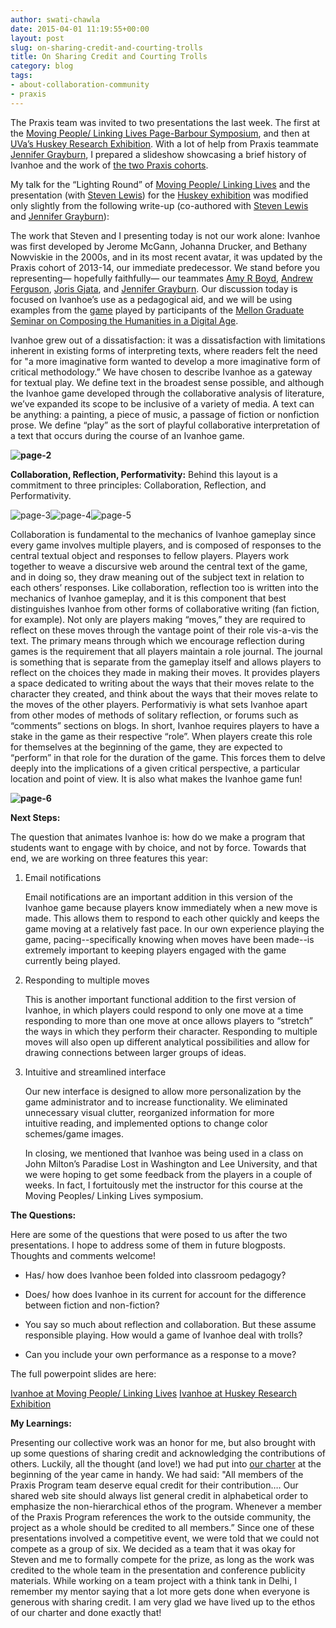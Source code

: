 ```yaml
---
author: swati-chawla
date: 2015-04-01 11:19:55+00:00
layout: post
slug: on-sharing-credit-and-courting-trolls
title: On Sharing Credit and Courting Trolls
category: blog
tags:
- about-collaboration-community
- praxis
---
```


The Praxis team was invited to two presentations the last week. The first at the [Moving People/ Linking Lives Page-Barbour Symposium](http://movingpeoplelinkinglives.org), and then at[ UVa’s Huskey Research Exhibition](http://gradcouncil.com/2015-sessions/). With a lot of help from Praxis teammate [Jennifer Grayburn](http://scholarslab.org/people/jennifer-grayburn/), I prepared a slideshow showcasing a brief history of Ivanhoe and the work of [the two Praxis cohorts](http://praxis.scholarslab.org/people/).

My talk for the “Lighting Round” of [Moving People/ Linking Lives](http://movingpeoplelinkinglives.org) and the presentation (with [Steven Lewis](http://scholarslab.org/people/steven-lewis/)) for the [Huskey exhibition](http://gradcouncil.com/2015-sessions/) was modified only slightly from the following write-up (co-authored with [Steven Lewis](http://scholarslab.org/people/steven-lewis/) and [Jennifer](http://scholarslab.org/people/jennifer-grayburn/)[ Grayburn](http://scholarslab.org/people/jennifer-grayburn/)):

The work that Steven and I presenting today is not our work alone: Ivanhoe was first developed by Jerome McGann, Johanna Drucker, and Bethany Nowviskie in the 2000s, and in its most recent avatar, it was updated by the Praxis cohort of 2013-14, our immediate predecessor. We stand before you representing&mdash; hopefully faithfully&mdash; our teammates [Amy R Boyd](http://scholarslab.org/people/amy-boyd/), [Andrew Ferguson](http://scholarslab.org/people/andrew-ferguson/), [Joris Gjata](http://scholarslab.org/people/joris-gjata/), and [Jennifer Grayburn](http://scholarslab.org/people/jennifer-grayburn/). Our discussion today is focused on Ivanhoe’s use as a pedagogical aid, and we will be using examples from the [game](http://mellon-seminar.herokuapp.com/?ivanhoe_game=renovating-the-university-library-minutes-of-the-faculty-advisory-board) played by participants of the [Mellon Graduate Seminar on Composing the Humanities in a Digital Age](http://seminar.scholarslab.org).

Ivanhoe grew out of a dissatisfaction: it was a dissatisfaction with limitations inherent in existing forms of interpreting texts, where readers felt the need for "a more imaginative form wanted to develop a more imaginative form of critical methodology.” We have chosen to describe Ivanhoe as a gateway for textual play. We define text in the broadest sense possible, and although the Ivanhoe game developed through the collaborative analysis of literature, we’ve expanded its scope to be inclusive of a variety of media. A text can be anything: a painting, a piece of music, a passage of fiction or nonfiction prose. We define “play” as the sort of playful collaborative interpretation of a text that occurs during the course of an Ivanhoe game.



**![page-2](http://static.scholarslab.org/wp-content/uploads/2015/03/page-2-300x225.jpg)**

**Collaboration, Reflection, Performativity:**
Behind this layout is a commitment to three principles: Collaboration, Reflection, and Performativity.

![page-3](http://static.scholarslab.org/wp-content/uploads/2015/03/page-3-300x225.jpg)![page-4](http://static.scholarslab.org/wp-content/uploads/2015/03/page-4-300x225.jpg)![page-5](http://static.scholarslab.org/wp-content/uploads/2015/03/page-51-300x225.jpg)

Collaboration is fundamental to the mechanics of Ivanhoe gameplay since every game involves multiple players, and is composed of responses to the central textual object and responses to fellow players. Players work together to weave a discursive web around the central text of the game, and in doing so, they draw meaning out of the subject text in relation to each others’ responses. Like collaboration, reflection too is written into the mechanics of Ivanhoe gameplay, and it is this component that best distinguishes Ivanhoe from other forms of collaborative writing (fan fiction, for example). Not only are players making “moves,” they are required to reflect on these moves through the vantage point of their role vis-a-vis the text. The primary means through which we encourage reflection during games is the requirement that all players maintain a role journal. The journal is something that is separate from the gameplay itself and allows players to reflect on the choices they made in making their moves. It provides players a space dedicated to writing about the ways that their moves relate to the character they created, and think about the ways that their moves relate to the moves of the other players. Performativiy is what sets Ivanhoe apart from other modes of methods of solitary reflection, or forums such as “comments” sections on blogs. In short, Ivanhoe requires players to have a stake in the game as their respective “role”. When players create this role for themselves at the beginning of the game, they are expected to “perform” in that role for the duration of the game. This forces them to delve deeply into the implications of a given critical perspective, a particular location and point of view. It is also what makes the Ivanhoe game fun!

**![page-6](http://static.scholarslab.org/wp-content/uploads/2015/03/page-6-300x225.jpg)**

**Next Steps:**

The question that animates Ivanhoe is: how do we make a program that students want to engage with by choice, and not by force. Towards that end, we are working on three features this year:

1. Email notifications

	Email notifications are an important addition in this version of the Ivanhoe game because players know immediately when a new move is made. This allows them to respond to each other quickly and keeps the game moving at a relatively fast pace. In our own experience playing the game, pacing--specifically knowing when moves have been made--is extremely important to keeping players engaged with the game currently being played.

2. Responding to multiple moves

	This is another important functional addition to the first version of Ivanhoe, in which players could respond to only one move at a time responding to more than one move at once allows players to “stretch” the ways in which they perform their character. Responding to multiple moves will also open up different analytical possibilities and allow for drawing connections between larger groups of ideas.

3. Intuitive and streamlined interface

	Our new interface is designed to allow more personalization by the game administrator and to increase functionality. We eliminated unnecessary visual clutter, reorganized information for more intuitive reading, and implemented options to change color schemes/game images.

	In closing, we mentioned that Ivanhoe was being used in a class on John Milton’s Paradise Lost in Washington and Lee University, and that we were hoping to get some feedback from the players in a couple of weeks. In fact, I fortuitously met the instructor for this course at the Moving Peoples/ Linking Lives symposium.

**The Questions:**

Here are some of the questions that were posed to us after the two presentations. I hope to address some of them in future blogposts. Thoughts and comments welcome!




  * Has/ how does Ivanhoe been folded into classroom pedagogy?


  * Does/ how does Ivanhoe in its current for account for the difference between fiction and non-fiction?


  * You say so much about reflection and collaboration. But these assume responsible playing. How would a game of Ivanhoe deal with trolls?


  * Can you include your own performance as a response to a move?


The full powerpoint slides are here:

[Ivanhoe at Moving People/ Linking Lives](http://static.scholarslab.org/wp-content/uploads/2015/03/2015-03-21-.-presentation.-praxis.-moving-people-linking-lives.pptx)
[Ivanhoe at Huskey Research Exhibition](http://static.scholarslab.org/wp-content/uploads/2015/03/2015-03-22-.-presentation.-praxis.-huskey.pptx)

**My Learnings:**

Presenting our collective work was an honor for me, but also brought with up some questions of sharing credit and acknowledging the contributions of others. Luckily, all the thought (and love!) we had put into [our charter](http://praxis.scholarslab.org/charter/charter-2014-2015/) at the beginning of the year came in handy. We had said: "All members of the Praxis Program team deserve equal credit for their contribution…. Our shared web site should always list general credit in alphabetical order to emphasize the non-hierarchical ethos of the program. Whenever a member of the Praxis Program references the work to the outside community, the project as a whole should be credited to all members.” Since one of these presentations involved a competitive event, we were told that we could not compete as a group of six. We decided as a team that it was okay for Steven and me to formally compete for the prize, as long as the work was credited to the whole team in the presentation and conference publicity materials. While working on a team project with a think tank in Delhi, I remember my mentor saying that a lot more gets done when everyone is generous with sharing credit. I am very glad we have lived up to the ethos of our charter and done exactly that!
